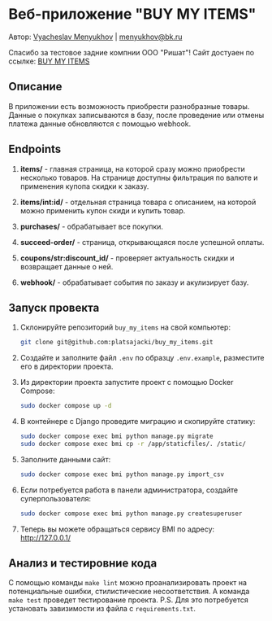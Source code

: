 # Веб-приложение "BUY MY ITEMS"

Автор: [Vyacheslav Menyukhov](https://github.com/platsajacki) | menyukhov@bk.ru

Спасибо за тестовое задние компнии ООО "Ришат"! Сайт достуаен по ссылке: [BUY MY ITEMS](https://bmi-rishat.ddns.net/)

## Описание
В приложении есть возможность приобрести разнобразные товары. Данные о покупках записываются в базу, после проведение или отмены платежа данные обновляются с помощью webhook.

## Endpoints
1. **items/** - главная страница, на которой сразу можно приобрести несколько товаров. На странице доступны фильтрация по валюте и применения купопа скидки к заказу.

2. **items/int:id/** - отдельная страница товара с описанием, на которой можно применить купон скиди и купить товар.

3. **purchases/** - обрабатывает все покупки.

4. **succeed-order/** - страница, открывающаяся после успешной оплаты.

5. **coupons/str:discount_id/** - проверяет актуальность скидки и возвращает данные о ней.

6. **webhook/** - обрабатывает события по заказу и акулизирует базу.

## Запуск провекта
1. Склонируйте репозиторий `buy_my_items` на свой компьютер:
    ```bash
    git clone git@github.com:platsajacki/buy_my_items.git
    ```

2. Создайте и заполните файл `.env` по образцу `.env.example`, разместите его в директории проекта.

3. Из директории проекта запустите проект с помощью Docker Compose:
    ```bash
    sudo docker compose up -d
    ```

4. В контейнере с Django проведите миграцию и скопируйте статику:
    ```bash
    sudo docker compose exec bmi python manage.py migrate
    sudo docker compose exec bmi cp -r /app/staticfiles/. /static/
    ```

5. Заполните данными сайт:
    ```bash
    sudo docker compose exec bmi python manage.py import_csv
    ```

6. Если потребуется работа в панели администратора, создайте суперпользователя:
    ```bash
    sudo docker compose exec bmi python manage.py createsuperuser
    ```

7. Теперь вы можете обращаться сервису BMI по адресу: http://127.0.0.1/

## Анализ и тестировние кода
С помощью команды `make lint` можно проанализировать проект на потенциальные ошибки, стилистические несоответствия. А команда `make test` проведет тестирование проекта. P.S. Для это потребуется установать завизимости из файла с `requirements.txt`.
